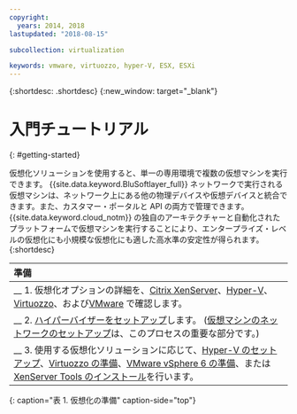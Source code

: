 ```yaml
---
copyright:
  years: 2014, 2018
lastupdated: "2018-08-15"

subcollection: virtualization

keywords: vmware, virtuozzo, hyper-V, ESX, ESXi
---
```


{:shortdesc: .shortdesc}
{:new_window: target="_blank"}

# 入門チュートリアル
{: #getting-started}

仮想化ソリューションを使用すると、単一の専用環境で複数の仮想マシンを実行できます。 {{site.data.keyword.BluSoftlayer_full}} ネットワークで実行される仮想マシンは、ネットワーク上にある他の物理デバイスや仮想デバイスと統合できます。また、カスタマー・ポータルと API の両方で管理できます。 {{site.data.keyword.cloud_notm}} の独自のアーキテクチャーと自動化されたプラットフォームで仮想マシンを実行することにより、エンタープライズ・レベルの仮想化にも小規模な仮想化にも適した高水準の安定性が得られます。
{:shortdesc}

| 準備       |
|:------------------|
| __ 1. 仮想化オプションの詳細を、[Citrix XenServer](/docs/infrastructure/virtualization?topic=Virtualization-what-is-citrix-xenserver-)、[Hyper-V](/docs/infrastructure/virtualization?topic=Virtualization-what-is-hyper-v-)、 [Virtuozzo](/docs/infrastructure/virtualization?topic=Virtualization-what-is-virtuozzo-)、および[VMware](/docs/infrastructure/vmware?topic=VMware-getting-started) で確認します。 |
| __ 2. [ハイパーバイザーをセットアップ](/docs/infrastructure/virtualization?topic=Virtualization-setting-up-a-hypervisor)します。 ([仮想マシンのネットワークのセットアップ](/docs/infrastructure/virtualization?topic=Virtualization-setting-up-a-virtual-machine-network)は、このプロセスの重要な部分です。) |
| __ 3. 使用する仮想化ソリューションに応じて、[Hyper-V のセットアップ](/docs/infrastructure/virtualization?topic=Virtualization-setting-up-hyper-v)、[Virtuozzo の準備](/docs/infrastructure/virtualization?topic=Virtualization-getting-started-with-virtuozzo)、[VMware vSphere 6 の準備](/docs/infrastructure/vmware?topic=VMware-vmware-getting-started#vmware-getting-started)、または [XenServer Tools のインストール](/docs/infrastructure/virtualization?topic=Virtualization-installing-xenserver-tools-when-using-linux)を行います。 |
{: caption="表 1. 仮想化の準備" caption-side="top"}
